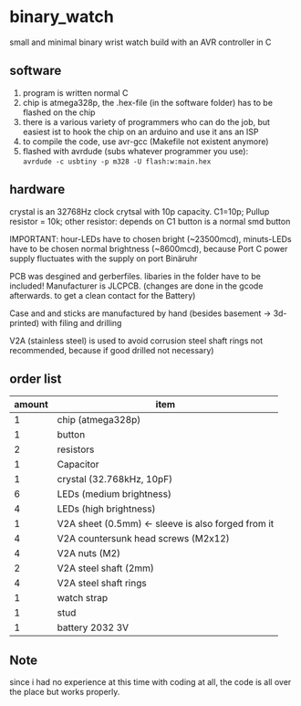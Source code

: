 # binary_watch
small and minimal binary wrist watch build with an AVR controller in C  

## software
1. program is written normal C 
2. chip is atmega328p, the .hex-file (in the software folder) has to be flashed on the chip
3. there is a various variety of programmers who can do the job, but easiest ist to hook the chip on an arduino and use it ans an ISP
4. to compile the code, use avr-gcc (Makefile not existent anymore)
5. flashed with avrdude (subs whatever programmer you use):\
`avrdude -c usbtiny -p m328 -U flash:w:main.hex`

## hardware
crystal is an 32768Hz clock crytsal with 10p capacity. C1=10p; Pullup resistor = 10k; other resistor: depends on C1
button is a normal smd button

IMPORTANT: hour-LEDs have to chosen bright (~23500mcd), minuts-LEDs have to be chosen normal brightness (~8600mcd), because Port C power supply fluctuates with the supply on port Binäruhr

PCB was desgined and gerberfiles. libaries in the folder have to be included! Manufacturer is JLCPCB. (changes are done in the gcode afterwards. to get a clean contact for the Battery)

Case and and sticks are manufactured by hand (besides basement -> 3d-printed) with filing and drilling

V2A (stainless steel) is used to avoid corrusion
steel shaft rings not recommended, because if good drilled not necessary)

## order list
|amount|item|
|-|-|
1 | chip (atmega328p)
1 | button
2 | resistors
1 | Capacitor
1 | crystal (32.768kHz, 10pF)
6 | LEDs (medium brightness)
4 | LEDs (high brightness)
1 | V2A sheet (0.5mm) 							<- sleeve is also forged from it 
4 | V2A countersunk head screws (M2x12)
4 | V2A nuts (M2)
2 | V2A steel shaft (2mm)
4 | V2A steel shaft rings 
1 | watch strap
1 | stud
1 | battery 2032 3V

## Note

since i had no experience at this time with coding at all, the code is all over the place but works properly.
